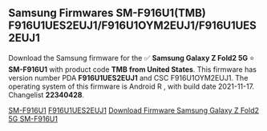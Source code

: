 <h2>Samsung Firmwares SM-F916U1(TMB) F916U1UES2EUJ1/F916U1OYM2EUJ1/F916U1UES2EUJ1</h2>
Download the Samsung firmware for the ✅ <strong>Samsung Galaxy Z Fold2 5G </strong> ⭐ <strong>SM-F916U1</strong> with product code <strong>TMB</strong> <strong> from United States</strong>. This firmware has version number PDA <strong>F916U1UES2EUJ1</strong> and CSC F916U1OYM2EUJ1. The operating system of this firmware is Android R , with build date 2021-11-17. Changelist <strong>22340428</strong>.


[SM-F916U1](https://samfirm.shop/samsung/model/SM-F916U1)
[F916U1UES2EUJ1](https://samfirm.shop/samsung/pda/F916U1UES2EUJ1)
[Download Firmware Samsung Galaxy Z Fold2 5G SM-F916U1](https://samfirm.shop/samsung/firmware/474798)
